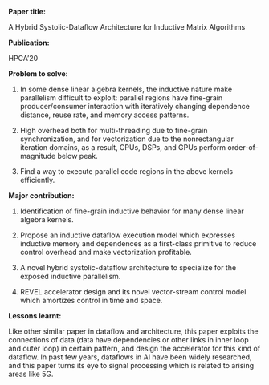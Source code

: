 **Paper title:**

A Hybrid Systolic-Dataflow Architecture for Inductive Matrix Algorithms

**Publication:**

HPCA’20

**Problem to solve:**

1.  In some dense linear algebra kernels, the inductive nature make parallelism
    difficult to exploit: parallel regions have fine-grain producer/consumer
    interaction with iteratively changing dependence distance, reuse rate, and
    memory access patterns.

2.  High overhead both for multi-threading due to fine-grain synchronization,
    and for vectorization due to the nonrectangular iteration domains, as a
    result, CPUs, DSPs, and GPUs perform order-of-magnitude below peak.

3.  Find a way to execute parallel code regions in the above kernels
    efficiently.

**Major contribution:**

1.  Identification of fine-grain inductive behavior for many dense linear
    algebra kernels.

2.  Propose an inductive dataflow execution model which expresses inductive
    memory and dependences as a first-class primitive to reduce control overhead
    and make vectorization profitable.

3.  A novel hybrid systolic-dataflow architecture to specialize for the exposed
    inductive parallelism.

4.  REVEL accelerator design and its novel vector-stream control model which
    amortizes control in time and space.

**Lessons learnt:**

Like other similar paper in dataflow and architecture, this paper exploits the
connections of data (data have dependencies or other links in inner loop and
outer loop) in certain pattern, and design the accelerator for this kind of
dataflow. In past few years, dataflows in AI have been widely researched, and
this paper turns its eye to signal processing which is related to arising areas
like 5G.
